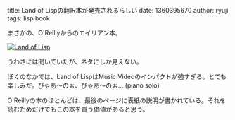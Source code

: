 title: Land of Lispの翻訳本が発売されるらしい
date: 1360395670
author: ryuji
tags: lisp book

まさかの、O'Reillyからのエイリアン本。

[![Land of Lisp](http://images-jp.amazon.com/images/P/4873115876.09._SCLZZZZZZZ_SX200_.jpg)](http://www.amazon.co.jp/o/ASIN/4873115876/mgiken-22 "Land of Lisp")

うわさには聞いていたが、ネタにしか見えない。

ぼくのなかでは、Land of LispはMusic Videoのインパクトが強すぎる。とても楽しみだ。ぴゃあ〜のぉ、ぴゃあ〜のぉ... (piano solo)

O'Reillyの本のほとんどは、最後のページに表紙の説明が書かれている。それを読むためだけでもこの本を買う価値があると思う。
